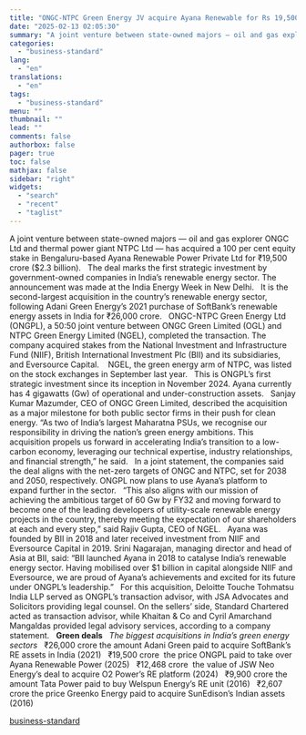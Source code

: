 ```yaml
---
title: "ONGC-NTPC Green Energy JV acquire Ayana Renewable for Rs 19,500 cr"
date: "2025-02-13 02:05:30"
summary: "A joint venture between state-owned majors — oil and gas explorer ONGC Ltd and thermal power giant NTPC Ltd — has acquired a 100 per cent equity stake in Bengaluru-based Ayana Renewable Power Private Ltd for ₹19,500 crore ($2.3 billion). The deal marks the first strategic investment by government-owned companies..."
categories:
  - "business-standard"
lang:
  - "en"
translations:
  - "en"
tags:
  - "business-standard"
menu: ""
thumbnail: ""
lead: ""
comments: false
authorbox: false
pager: true
toc: false
mathjax: false
sidebar: "right"
widgets:
  - "search"
  - "recent"
  - "taglist"
---
```


A joint venture between state-owned majors — oil and gas explorer ONGC Ltd and thermal power giant NTPC Ltd — has acquired a 100 per cent equity stake in Bengaluru-based Ayana Renewable Power Private Ltd for ₹19,500 crore ($2.3 billion).
 
The deal marks the first strategic investment by government-owned companies in India’s renewable energy sector. The announcement was made at the India Energy Week in New Delhi.
 
It is the second-largest acquisition in the country’s renewable energy sector, following Adani Green Energy’s 2021 purchase of SoftBank’s renewable energy assets in India for ₹26,000 crore.
 
ONGC-NTPC Green Energy Ltd (ONGPL), a 50:50 joint venture between ONGC Green Limited (OGL) and NTPC Green Energy Limited (NGEL), completed the transaction. The company acquired stakes from the National Investment and Infrastructure Fund (NIIF), British International Investment Plc (BII) and its subsidiaries, and Eversource Capital. 
 
NGEL, the green energy arm of NTPC, was listed on the stock exchanges in September last year.
 
This is ONGPL’s first strategic investment since its inception in November 2024. Ayana currently has 4 gigawatts (Gw) of operational and under-construction assets.
 
Sanjay Kumar Mazumder, CEO of ONGC Green Limited, described the acquisition as a major milestone for both public sector firms in their push for clean energy. “As two of India’s largest Maharatna PSUs, we recognise our responsibility in driving the nation’s green energy ambitions. This acquisition propels us forward in accelerating India’s transition to a low-carbon economy, leveraging our technical expertise, industry relationships, and financial strength,” he said.
 
In a joint statement, the companies said the deal aligns with the net-zero targets of ONGC and NTPC, set for 2038 and 2050, respectively. ONGPL now plans to use Ayana’s platform to expand further in the sector.
 
“This also aligns with our mission of achieving the ambitious target of 60 Gw by FY32 and moving forward to become one of the leading developers of utility-scale renewable energy projects in the country, thereby meeting the expectation of our shareholders at each and every step,” said Rajiv Gupta, CEO of NGEL.
 
Ayana was founded by BII in 2018 and later received investment from NIIF and Eversource Capital in 2019. Srini Nagarajan, managing director and head of Asia at BII, said: “BII launched Ayana in 2018 to catalyse India’s renewable energy sector. Having mobilised over $1 billion in capital alongside NIIF and Eversource, we are proud of Ayana’s achievements and excited for its future under ONGPL’s leadership.”
 
For this acquisition, Deloitte Touche Tohmatsu India LLP served as ONGPL’s transaction advisor, with JSA Advocates and Solicitors providing legal counsel. On the sellers’ side, Standard Chartered acted as transaction advisor, while Khaitan & Co and Cyril Amarchand Mangaldas provided legal advisory services, according to a company statement.
 
**Green deals**
 
*The biggest acquisitions in India’s green energy sectors*
 
₹26,000 crore the amount Adani Green paid to acquire SoftBank’s RE assets in India (2021)
 
₹19,500 crore  the price ONGPL paid to take over Ayana Renewable Power (2025)
 
₹12,468 crore  the value of JSW Neo Energy’s deal to acquire O2 Power’s RE platform (2024)
 
₹9,900 crore the amount Tata Power paid to buy Welspun Energy’s RE unit (2016)
 
₹2,607 crore the price Greenko Energy paid to acquire SunEdison’s Indian assets (2016)

[business-standard](https://www.business-standard.com/companies/news/ongc-ntpc-green-energy-jv-acquire-ayana-renewable-for-rs-19-500-cr-125021201360_1.html)
